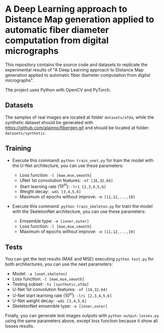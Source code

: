 # A Deep Learning approach to Distance Map generation applied to automatic fiber diameter computation from digital micrographs

This repository contains the source code and datasets to replicate the experimental results of "A Deep Learning approach to Distance Map generation applied to automatic fiber diameter computation from digital micrographs".

The project uses Python with OpenCV and PyTorch. 

[//]: <> (In this repository, we've implemented the code resulting in the paper "Deep regression model of the distance transform for the alpaca fiber diameter measurement". the code in this repository is made with *PyTorch*.)

## Datasets

The samples of real images are located at folder ```datasets/ofda```, while the synthetic dataset should be generated with <https://github.com/alainno/fibergen.git> and should be located at folder: ```datasets/synthetic```.

## Training

* Execute this command: ```python train_unet.py``` for train the model with the U-Net architecture, you can use these parameters:
    * Loss function: ```-l [mae,mse,smooth]```
    * UNet 1st convolution features: ```-nf [16,32,64]```
    * Start learning rate ($10^{lri}$): ```-lri [2,3,4,5,6]```
    * Weight decay: ```-wdi [3,4,5,6]```
    * Maximum of epochs without improve: ```-m [11,12,...,19]```

* Execute this command: ```python train_skeleton.py``` for train the model with the SkeletonNet architecture, you can use these parameters:
    * Emsemble type: ```-e [inner,outer]```
    * Loss function: ```-l [mae,mse,smooth]```
    * Maximum of epochs without improve: ```-m [11,12,...,19]```

## Tests

You can get the test results (MAE and MSE) executing ```python test.py``` for both architectures, you can use the next parameters:

* Model: ```-a [unet,skeleton]```
* Loss function: ```-l [mae,mse,smooth]```
* Testing subset: ```-ts [synthetic,ofda]```
* U-Net 1st convolution features: ```-nf [16,32,64]```
* U-Net start learning rate ($10^{lri}$): ```-lri [2,3,4,5,6]```
* U-Net weight decay: ```-wdi [3,4,5,6]```
* SkeletonNet emsemble type: ```-e [inner,outer]```

Finally, you can generate test images outputs with ```python output-losses.py``` using the same parameters above, except loss function because it show all losses results.

